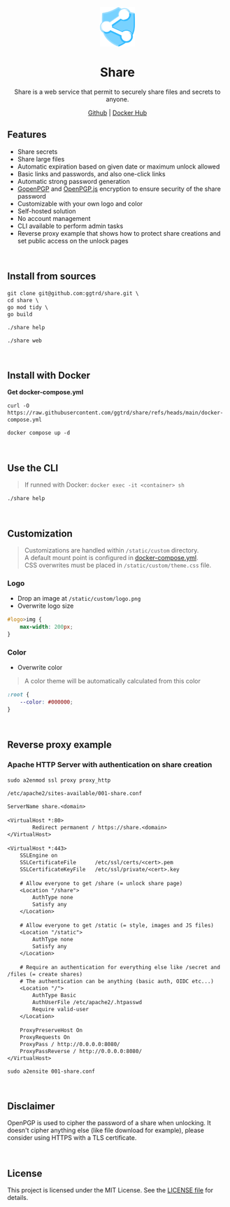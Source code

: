 <div align="center">

<a href="https://github.com/ggtrd/share" target="_blank" title="Share" style="display: inline;">
	<img height="90px" alt="Share logo" src="https://raw.githubusercontent.com/ggtrd/share/refs/heads/dev/static/default-logo.png">
</a>

# Share

Share is a web service that permit to securely share files and secrets to anyone.

[Github](https://github.com/ggtrd/share)
| 
[Docker Hub](https://hub.docker.com/r/ggtrd/share)

</div>


## Features
- Share secrets
- Share large files
- Automatic expiration based on given date or maximum unlock allowed
- Basic links and passwords, and also one-click links
- Automatic strong password generation
- [GopenPGP](https://gopenpgp.org/) and [OpenPGP.js](https://openpgpjs.org/) encryption to ensure security of the share password
- Customizable with your own logo and color
- Self-hosted solution
- No account management
- CLI available to perform admin tasks
- Reverse proxy example that shows how to protect share creations and set public access on the unlock pages

<br>

## Install from sources
```
git clone git@github.com:ggtrd/share.git \
cd share \
go mod tidy \
go build
```
```
./share help
```
```
./share web
```

<br>

## Install with Docker

**Get docker-compose.yml**
```
curl -O https://raw.githubusercontent.com/ggtrd/share/refs/heads/main/docker-compose.yml
```

```
docker compose up -d
```

<br>

## Use the CLI

> If runned with Docker:
> ```docker exec -it <container> sh```

```
./share help
```

<br>

## Customization
> Customizations are handled within ```/static/custom``` directory. \
> A default mount point is configured in [docker-compose.yml](https://raw.githubusercontent.com/ggtrd/share/refs/heads/main/docker-compose.yml). \
> CSS overwrites must be placed in ```/static/custom/theme.css``` file.

### Logo
- Drop an image at ```/static/custom/logo.png```
- Overwrite logo size
```static/custom/theme.css
#logo>img {
    max-width: 200px;
}

```

### Color
- Overwrite color
> A color theme will be automatically calculated from this color
```static/custom/theme.css
:root {
    --color: #000000;
}
```

<br>

## Reverse proxy example

### Apache HTTP Server with authentication on share creation
```
sudo a2enmod ssl proxy proxy_http
```
```
/etc/apache2/sites-available/001-share.conf
```
```
ServerName share.<domain>

<VirtualHost *:80>
        Redirect permanent / https://share.<domain>
</VirtualHost>

<VirtualHost *:443>
	SSLEngine on
	SSLCertificateFile      /etc/ssl/certs/<cert>.pem
	SSLCertificateKeyFile   /etc/ssl/private/<cert>.key

	# Allow everyone to get /share (= unlock share page)
	<Location "/share">
		AuthType none
		Satisfy any
	</Location>

	# Allow everyone to get /static (= style, images and JS files)
	<Location "/static">
		AuthType none
		Satisfy any
	</Location>

	# Require an authentication for everything else like /secret and /files (= create shares)
	# The authentication can be anything (basic auth, OIDC etc...)
	<Location "/">
		AuthType Basic
		AuthUserFile /etc/apache2/.htpasswd
		Require valid-user
	</Location>

	ProxyPreserveHost On
	ProxyRequests On
	ProxyPass / http://0.0.0.0:8080/
	ProxyPassReverse / http://0.0.0.0:8080/
</VirtualHost>
```
```
sudo a2ensite 001-share.conf
```

<br>

## Disclaimer
OpenPGP is used to cipher the password of a share when unlocking. It doesn't cipher anything else (like file download for example), please consider using HTTPS with a TLS certificate.

<br>

## License
This project is licensed under the MIT License. See the [LICENSE file](https://github.com/ggtrd/share/blob/main/LICENSE.md) for details.